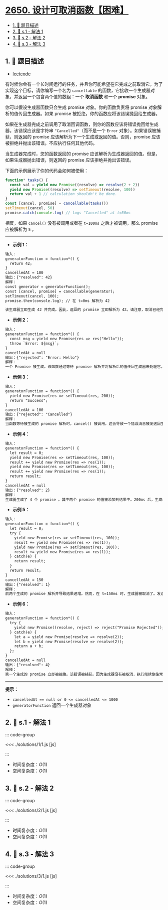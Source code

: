 # [2650. 设计可取消函数【困难】](https://github.com/tnotesjs/TNotes.leetcode/tree/main/notes/2650.%20%E8%AE%BE%E8%AE%A1%E5%8F%AF%E5%8F%96%E6%B6%88%E5%87%BD%E6%95%B0%E3%80%90%E5%9B%B0%E9%9A%BE%E3%80%91)

<!-- region:toc -->

- [1. 📝 题目描述](#1--题目描述)
- [2. 🎯 s.1 - 解法 1](#2--s1---解法-1)
- [3. 🎯 s.2 - 解法 2](#3--s2---解法-2)
- [4. 🎯 s.3 - 解法 3](#4--s3---解法-3)

<!-- endregion:toc -->

## 1. 📝 题目描述

- [leetcode](https://leetcode.cn/problems/design-cancellable-function/)

有时候你会有一个长时间运行的任务，并且你可能希望在它完成之前取消它。为了实现这个目标，请你编写一个名为 `cancellable` 的函数，它接收一个生成器对象，并返回一个包含两个值的数组：一个 **取消函数** 和一个 **promise** 对象。

你可以假设生成器函数只会生成 promise 对象。你的函数负责将 promise 对象解析的值传回生成器。如果 promise 被拒绝，你的函数应将该错误抛回给生成器。

如果在生成器完成之前调用了取消回调函数，则你的函数应该将错误抛回给生成器。该错误应该是字符串 `"Cancelled"`（而不是一个 `Error` 对象）。如果错误被捕获，则返回的 promise 应该解析为下一个生成或返回的值。否则，promise 应该被拒绝并抛出该错误。不应执行任何其他代码。

当生成器完成时，您的函数返回的 promise 应该解析为生成器返回的值。但是，如果生成器抛出错误，则返回的 promise 应该拒绝并抛出该错误。

下面的示例展示了你的代码会如何被使用：

```javascript
function* tasks() {
  const val = yield new Promise((resolve) => resolve(2 + 2))
  yield new Promise((resolve) => setTimeout(resolve, 100))
  return val + 1 // calculation shouldn't be done.
}
const [cancel, promise] = cancellable(tasks())
setTimeout(cancel, 50)
promise.catch(console.log) // logs "Cancelled" at t=50ms
```

相反，如果 `cancel()` 没有被调用或者在 `t=100ms` 之后才被调用，那么 promise 应被解析为 `5` 。

---

- **示例 1：**

```txt
输入：
generatorFunction = function*() {
  return 42;
}
cancelledAt = 100
输出：{"resolved": 42}
解释：
const generator = generatorFunction();
const [cancel, promise] = cancellable(generator);
setTimeout(cancel, 100);
promise.then(console.log); // 在 t=0ms 解析为 42

该生成器立即生成 42 并完成。因此，返回的 promise 立即解析为 42。请注意，取消已经完成的生成器没有任何作用。
```

- **示例 2：**

```txt
输入：
generatorFunction = function*() {
  const msg = yield new Promise(res => res("Hello"));
  throw `Error: ${msg}`;
}
cancelledAt = null
输出：{"rejected": "Error: Hello"}
解释：
一个 Promise 被生成。该函数通过等待 promise 解析并将解析后的值传回生成器来处理它。然后抛出一个错误，这会导致 promise 被同样抛出的错误拒绝。
```

- **示例 3：**

```txt
输入：
generatorFunction = function*() {
  yield new Promise(res => setTimeout(res, 200));
  return "Success";
}
cancelledAt = 100
输出：{"rejected": "Cancelled"}
解释：
当函数等待被生成的 promise 解析时，cancel() 被调用。这会导致一个错误消息被发送回生成器。由于这个错误没有被捕获，返回的 promise 会因为这个错误而被拒绝。
```

- **示例 4：**

```txt
输入：
generatorFunction = function*() {
  let result = 0;
  yield new Promise(res => setTimeout(res, 100));
  result += yield new Promise(res => res(1));
  yield new Promise(res => setTimeout(res, 100));
  result += yield new Promise(res => res(1));
  return result;
}
cancelledAt = null
输出：{"resolved": 2}
解释：
生成器生成了 4 个 promise 。其中两个 promise 的值被添加到结果中。200ms 后，生成器以值 2 完成，该值被返回的 promise 解析。
```

- **示例 5：**

```txt
输入：
generatorFunction = function*() {
  let result = 0;
  try {
    yield new Promise(res => setTimeout(res, 100));
    result += yield new Promise(res => res(1));
    yield new Promise(res => setTimeout(res, 100));
    result += yield new Promise(res => res(1));
  } catch(e) {
    return result;
  }
  return result;
}
cancelledAt = 150
输出：{"resolved": 1}
解释：
前两个生成的 promise 解析并导致结果递增。然而，在 t=150ms 时，生成器被取消了。发送给生成器的错误被捕获，结果被返回并最终由返回的 promise 解析。
```

- **示例 6：**

```txt
输入：
generatorFunction = function*() {
  try {
    yield new Promise((resolve, reject) => reject("Promise Rejected"));
  } catch(e) {
    let a = yield new Promise(resolve => resolve(2));
    let b = yield new Promise(resolve => resolve(2));
    return a + b;
  };
}
cancelledAt = null
输出：{"resolved": 4}
解释：
第一个生成的 promise 立即被拒绝。该错误被捕获。因为生成器没有被取消，执行继续像往常一样。最终解析为 2 + 2 = 4。
```

---

**提示：**

- `cancelledAt == null or 0 <= cancelledAt <= 1000`
- `generatorFunction` 返回一个生成器对象

## 2. 🎯 s.1 - 解法 1

::: code-group

<<< ./solutions/1/1.js [js]

:::

- 时间复杂度：$O(1)$
- 空间复杂度：$O(1)$

## 3. 🎯 s.2 - 解法 2

::: code-group

<<< ./solutions/2/1.js [js]

:::

- 时间复杂度：$O(1)$
- 空间复杂度：$O(1)$

## 4. 🎯 s.3 - 解法 3

::: code-group

<<< ./solutions/3/1.js [js]

:::

- 时间复杂度：$O(1)$
- 空间复杂度：$O(1)$
